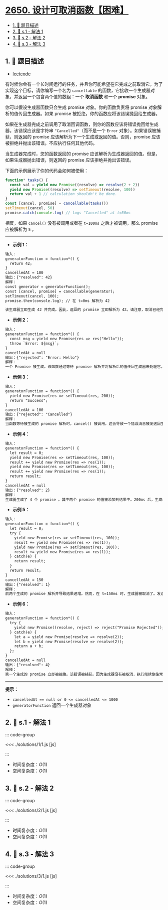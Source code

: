 # [2650. 设计可取消函数【困难】](https://github.com/tnotesjs/TNotes.leetcode/tree/main/notes/2650.%20%E8%AE%BE%E8%AE%A1%E5%8F%AF%E5%8F%96%E6%B6%88%E5%87%BD%E6%95%B0%E3%80%90%E5%9B%B0%E9%9A%BE%E3%80%91)

<!-- region:toc -->

- [1. 📝 题目描述](#1--题目描述)
- [2. 🎯 s.1 - 解法 1](#2--s1---解法-1)
- [3. 🎯 s.2 - 解法 2](#3--s2---解法-2)
- [4. 🎯 s.3 - 解法 3](#4--s3---解法-3)

<!-- endregion:toc -->

## 1. 📝 题目描述

- [leetcode](https://leetcode.cn/problems/design-cancellable-function/)

有时候你会有一个长时间运行的任务，并且你可能希望在它完成之前取消它。为了实现这个目标，请你编写一个名为 `cancellable` 的函数，它接收一个生成器对象，并返回一个包含两个值的数组：一个 **取消函数** 和一个 **promise** 对象。

你可以假设生成器函数只会生成 promise 对象。你的函数负责将 promise 对象解析的值传回生成器。如果 promise 被拒绝，你的函数应将该错误抛回给生成器。

如果在生成器完成之前调用了取消回调函数，则你的函数应该将错误抛回给生成器。该错误应该是字符串 `"Cancelled"`（而不是一个 `Error` 对象）。如果错误被捕获，则返回的 promise 应该解析为下一个生成或返回的值。否则，promise 应该被拒绝并抛出该错误。不应执行任何其他代码。

当生成器完成时，您的函数返回的 promise 应该解析为生成器返回的值。但是，如果生成器抛出错误，则返回的 promise 应该拒绝并抛出该错误。

下面的示例展示了你的代码会如何被使用：

```javascript
function* tasks() {
  const val = yield new Promise((resolve) => resolve(2 + 2))
  yield new Promise((resolve) => setTimeout(resolve, 100))
  return val + 1 // calculation shouldn't be done.
}
const [cancel, promise] = cancellable(tasks())
setTimeout(cancel, 50)
promise.catch(console.log) // logs "Cancelled" at t=50ms
```

相反，如果 `cancel()` 没有被调用或者在 `t=100ms` 之后才被调用，那么 promise 应被解析为 `5` 。

---

- **示例 1：**

```txt
输入：
generatorFunction = function*() {
  return 42;
}
cancelledAt = 100
输出：{"resolved": 42}
解释：
const generator = generatorFunction();
const [cancel, promise] = cancellable(generator);
setTimeout(cancel, 100);
promise.then(console.log); // 在 t=0ms 解析为 42

该生成器立即生成 42 并完成。因此，返回的 promise 立即解析为 42。请注意，取消已经完成的生成器没有任何作用。
```

- **示例 2：**

```txt
输入：
generatorFunction = function*() {
  const msg = yield new Promise(res => res("Hello"));
  throw `Error: ${msg}`;
}
cancelledAt = null
输出：{"rejected": "Error: Hello"}
解释：
一个 Promise 被生成。该函数通过等待 promise 解析并将解析后的值传回生成器来处理它。然后抛出一个错误，这会导致 promise 被同样抛出的错误拒绝。
```

- **示例 3：**

```txt
输入：
generatorFunction = function*() {
  yield new Promise(res => setTimeout(res, 200));
  return "Success";
}
cancelledAt = 100
输出：{"rejected": "Cancelled"}
解释：
当函数等待被生成的 promise 解析时，cancel() 被调用。这会导致一个错误消息被发送回生成器。由于这个错误没有被捕获，返回的 promise 会因为这个错误而被拒绝。
```

- **示例 4：**

```txt
输入：
generatorFunction = function*() {
  let result = 0;
  yield new Promise(res => setTimeout(res, 100));
  result += yield new Promise(res => res(1));
  yield new Promise(res => setTimeout(res, 100));
  result += yield new Promise(res => res(1));
  return result;
}
cancelledAt = null
输出：{"resolved": 2}
解释：
生成器生成了 4 个 promise 。其中两个 promise 的值被添加到结果中。200ms 后，生成器以值 2 完成，该值被返回的 promise 解析。
```

- **示例 5：**

```txt
输入：
generatorFunction = function*() {
  let result = 0;
  try {
    yield new Promise(res => setTimeout(res, 100));
    result += yield new Promise(res => res(1));
    yield new Promise(res => setTimeout(res, 100));
    result += yield new Promise(res => res(1));
  } catch(e) {
    return result;
  }
  return result;
}
cancelledAt = 150
输出：{"resolved": 1}
解释：
前两个生成的 promise 解析并导致结果递增。然而，在 t=150ms 时，生成器被取消了。发送给生成器的错误被捕获，结果被返回并最终由返回的 promise 解析。
```

- **示例 6：**

```txt
输入：
generatorFunction = function*() {
  try {
    yield new Promise((resolve, reject) => reject("Promise Rejected"));
  } catch(e) {
    let a = yield new Promise(resolve => resolve(2));
    let b = yield new Promise(resolve => resolve(2));
    return a + b;
  };
}
cancelledAt = null
输出：{"resolved": 4}
解释：
第一个生成的 promise 立即被拒绝。该错误被捕获。因为生成器没有被取消，执行继续像往常一样。最终解析为 2 + 2 = 4。
```

---

**提示：**

- `cancelledAt == null or 0 <= cancelledAt <= 1000`
- `generatorFunction` 返回一个生成器对象

## 2. 🎯 s.1 - 解法 1

::: code-group

<<< ./solutions/1/1.js [js]

:::

- 时间复杂度：$O(1)$
- 空间复杂度：$O(1)$

## 3. 🎯 s.2 - 解法 2

::: code-group

<<< ./solutions/2/1.js [js]

:::

- 时间复杂度：$O(1)$
- 空间复杂度：$O(1)$

## 4. 🎯 s.3 - 解法 3

::: code-group

<<< ./solutions/3/1.js [js]

:::

- 时间复杂度：$O(1)$
- 空间复杂度：$O(1)$
